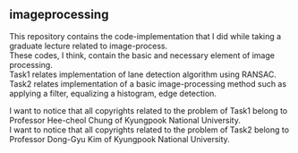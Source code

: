 ## imageprocessing

This repository contains the code-implementation that I did while taking a graduate lecture related to image-process.  
These codes, I think, contain the basic and necessary element of image processing.  
Task1 relates implementation of lane detection algorithm using RANSAC.  
Task2 relates implementation of a basic image-processing method such as applying a filter, equalizing a histogram, edge detection.  

I want to notice that all copyrights related to the problem of Task1 belong to Professor Hee-cheol Chung of Kyungpook National University.  
I want to notice that all copyrights related to the problem of Task2 belong to Professor Dong-Gyu Kim of Kyungpook National University.
